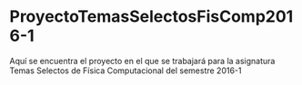# ProyectoTemasSelectosFisComp2016-1
Aquí se encuentra el proyecto en el que se trabajará para la asignatura Temas Selectos de Física Computacional del semestre 2016-1
